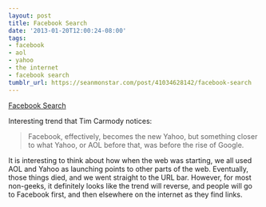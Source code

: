 ```yaml
---
layout: post
title: Facebook Search
date: '2013-01-20T12:00:24-08:00'
tags:
- facebook
- aol
- yahoo
- the internet
- facebook search
tumblr_url: https://seanmonstar.com/post/41034628142/facebook-search
---
```

[Facebook Search](http://www.theverge.com/2013/1/15/3879520/facebook-tackles-google-linkedin-yelp-graph-search)  

Interesting trend that Tim Carmody notices:

> Facebook, effectively, becomes the new Yahoo, but something closer to what Yahoo, or AOL before that, was before the rise of Google.

It is interesting to think about how when the web was starting, we all used AOL and Yahoo as launching points to other parts of the web. Eventually, those things died, and we went straight to the URL bar. However, for most non-geeks, it definitely looks like the trend will reverse, and people will go to Facebook first, and then elsewhere on the internet as they find links.

